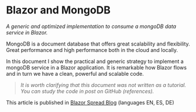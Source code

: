﻿# Blazor and MongoDB

*A generic and optimized implementation to consume a mongoDB data service in Blazor.*

MongoDB is a document database that offers great scalability and flexibility. Great performance and high performance both in the cloud and locally.

In this document I show the practical and generic strategy to implement a mongoDB service in a Blazor application. It is remarkable how Blazor flows and in turn we have a clean, powerful and scalable code.

> *It is worth clarifying that this document was not written as a tutorial. You can study the code in post on GitHub (references).*

This article is published in [Blazor Spread Blog](https://www.blazorspread.net/blogview/6) (languages EN, ES, DE)

